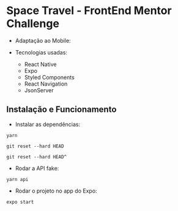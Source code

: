# Space Travel - FrontEnd Mentor Challenge

- Adaptação ao Mobile:
- Tecnologias usadas:

  - React Native
  - Expo
  - Styled Components
  - React Navigation
  - JsonServer

## Instalação e Funcionamento
- Instalar as dependências:
```
yarn
```
```
git reset --hard HEAD
```
```
git reset --hard HEAD^
```

- Rodar a API fake:
```
yarn api
```

- Rodar o projeto no app do Expo:
```
expo start
```
